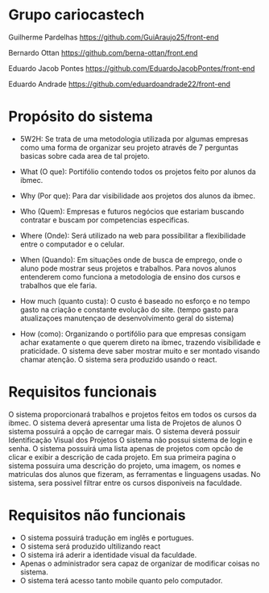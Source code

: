 # Grupo cariocastech
Guilherme Pardelhas https://github.com/GuiAraujo25/front-end

Bernardo Ottan  https://github.com/berna-ottan/front.end

Eduardo Jacob Pontes https://github.com/EduardoJacobPontes/front-end

Eduardo Andrade https://github.com/eduardoandrade22/front-end

# Propósito do sistema
- 5W2H:
Se trata de uma metodologia utilizada por algumas empresas como uma forma de organizar seu projeto através de 7 perguntas basicas sobre cada area de tal projeto.

- What (O que):
   Portifólio contendo todos os projetos feito por alunos da ibmec.

- Why (Por que):
   Para dar visibilidade aos projetos dos alunos da ibmec.

- Who (Quem):
   Empresas e futuros negócios que estariam buscando contratar e buscam por competencias especificas.

- Where (Onde):
   Será utilizado na web para possibilitar a flexibilidade entre o computador e o celular.

- When (Quando):
   Em situações onde de busca de emprego, onde o aluno pode mostrar seus projetos e trabalhos. Para novos alunos entenderem como funciona a metodologia de ensino dos cursos e trabalhos que ele faria.

- How much (quanto custa):
   O custo é baseado no esforço e no tempo gasto na criação e constante evolução do site. (tempo gasto para atualizaçoes manutençao de desenvolvimento geral do sistema)

- How (como):
   Organizando o portifólio para que empresas consigam achar exatamente o que querem direto na ibmec, trazendo visibilidade e praticidade. O sistema deve saber mostrar muito e ser montado visando chamar atenção. O sistema sera produzido usando o react.



# Requisitos funcionais
  O sistema proporcionará trabalhos e projetos feitos em todos os cursos da ibmec.
  O sistema deverá apresentar uma lista de Projetos de alunos
  O sistema possuirá a opção de carregar mais.
  O sistema deverá possuir Identificação Visual dos Projetos
  O sistema não possui sistema de login e senha.
  O sistema possuirá uma lista apenas de projetos com opcão de clicar e exibir a descrição de cada projeto.
  Em sua primeira pagina o sistema possuira uma descrição do projeto, uma imagem, os nomes e matriculas dos alunos que fizeram, as 
  ferramentas e linguagens usadas.
  No sistema, sera possivel filtrar entre os cursos disponiveis na faculdade.
  
# Requisitos não funcionais 
- O sistema possuirá tradução em inglês e portugues.
- O sistema será produzido ultilizando react
- O sistema irá aderir a identidade visual da faculdade.
- Apenas o administrador sera capaz de organizar de modificar coisas no sistema.
- O sistema terá acesso tanto mobile quanto pelo computador.
